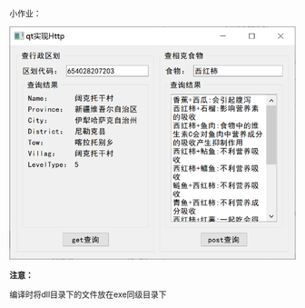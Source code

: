 小作业：

![image-20250221234242858](README.assets/image-20250221234242858.png)

**注意：**

编译时将dll目录下的文件放在exe同级目录下

